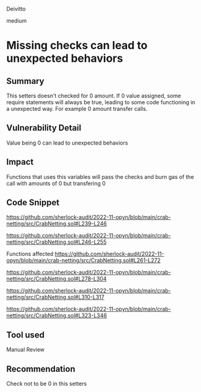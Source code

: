 Deivitto

medium

# Missing checks can lead to unexpected behaviors

## Summary
This setters doesn't checked for 0 amount. If 0 value assigned, some require statements will always be true, leading to some code functioning in a unexpected way. For example 0 amount transfer calls.

## Vulnerability Detail
Value being 0 can lead to unexpected behaviors

## Impact
Functions that uses this variables will pass the checks and burn gas of the call with amounts of 0 but transfering 0

## Code Snippet
https://github.com/sherlock-audit/2022-11-opyn/blob/main/crab-netting/src/CrabNetting.sol#L239-L246

https://github.com/sherlock-audit/2022-11-opyn/blob/main/crab-netting/src/CrabNetting.sol#L246-L255

Functions affected
https://github.com/sherlock-audit/2022-11-opyn/blob/main/crab-netting/src/CrabNetting.sol#L261-L272

https://github.com/sherlock-audit/2022-11-opyn/blob/main/crab-netting/src/CrabNetting.sol#L278-L304

https://github.com/sherlock-audit/2022-11-opyn/blob/main/crab-netting/src/CrabNetting.sol#L310-L317

https://github.com/sherlock-audit/2022-11-opyn/blob/main/crab-netting/src/CrabNetting.sol#L323-L346

## Tool used

Manual Review

## Recommendation
Check not to be 0 in this setters